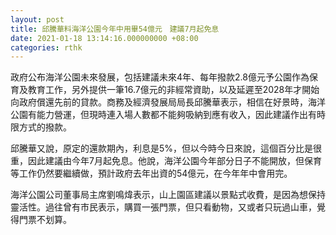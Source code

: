 ```yaml
---
layout: post
title: 邱騰華料海洋公園今年中用畢54億元　建議7月起免息
date: 2021-01-18 13:14:16.000000000 +08:00
categories: rthk
---
```


政府公布海洋公園未來發展，包括建議未來4年、每年撥款2.8億元予公園作為保育及教育工作，另外提供一筆16.7億元的非經常資助，以及延遲至2028年才開始向政府償還先前的貸款。商務及經濟發展局局長邱騰華表示，相信在好景時，海洋公園有能力營運，但現時連入場人數都不能夠吸納到應有收入，因此建議作出有時限方式的撥款。

邱騰華又說，原定的還款期內，利息是5%，但以今時今日來說，這個百分比是很重，因此建議由今年7月起免息。他說，海洋公園今年部分日子不能開放，但保育等工作仍然要繼續做，預計政府去年出資的54億元，在今年年中會用完。

海洋公園公司董事局主席劉鳴煒表示，山上園區建議以景點式收費，是因為想保持靈活性。過往曾有市民表示，購買一張門票，但只看動物，又或者只玩過山車，覺得門票不划算。
